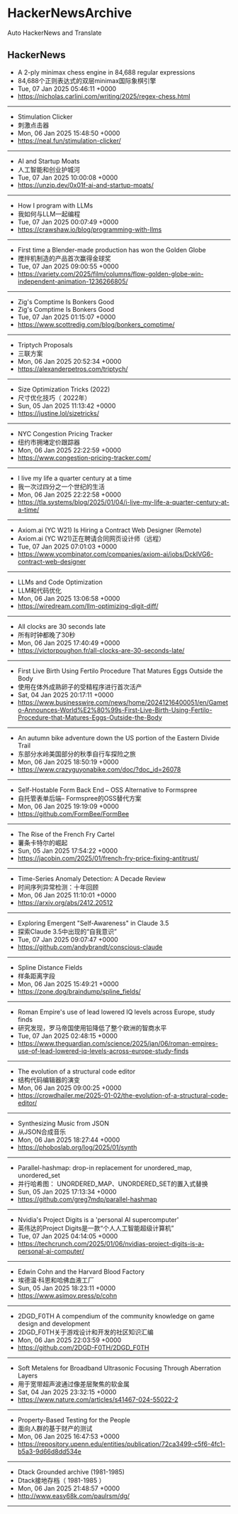 # HackerNewsArchive
Auto HackerNews and Translate

## HackerNews
* A 2-ply minimax chess engine in 84,688 regular expressions
* 84,688个正则表达式的双层minimax国际象棋引擎
* Tue, 07 Jan 2025 05:46:11 +0000
* https://nicholas.carlini.com/writing/2025/regex-chess.html
----
* Stimulation Clicker
* 刺激点击器
* Mon, 06 Jan 2025 15:48:50 +0000
* https://neal.fun/stimulation-clicker/
----
* AI and Startup Moats
* 人工智能和创业护城河
* Tue, 07 Jan 2025 10:00:08 +0000
* https://unzip.dev/0x01f-ai-and-startup-moats/
----
* How I program with LLMs
* 我如何与LLM一起编程
* Tue, 07 Jan 2025 00:07:49 +0000
* https://crawshaw.io/blog/programming-with-llms
----
* First time a Blender-made production has won the Golden Globe
* 搅拌机制造的产品首次赢得金球奖
* Tue, 07 Jan 2025 09:00:55 +0000
* https://variety.com/2025/film/columns/flow-golden-globe-win-independent-animation-1236266805/
----
* Zig's Comptime Is Bonkers Good
* Zig's Comptime Is Bonkers Good
* Tue, 07 Jan 2025 01:15:07 +0000
* https://www.scottredig.com/blog/bonkers_comptime/
----
* Triptych Proposals
* 三联方案
* Mon, 06 Jan 2025 20:52:34 +0000
* https://alexanderpetros.com/triptych/
----
* Size Optimization Tricks (2022)
* 尺寸优化技巧（ 2022年）
* Sun, 05 Jan 2025 11:13:42 +0000
* https://justine.lol/sizetricks/
----
* NYC Congestion Pricing Tracker
* 纽约市拥堵定价跟踪器
* Mon, 06 Jan 2025 22:22:59 +0000
* https://www.congestion-pricing-tracker.com/
----
* I live my life a quarter century at a time
* 我一次过四分之一个世纪的生活
* Mon, 06 Jan 2025 22:22:58 +0000
* https://tla.systems/blog/2025/01/04/i-live-my-life-a-quarter-century-at-a-time/
----
* Axiom.ai (YC W21) Is Hiring a Contract Web Designer (Remote)
* Axiom.ai (YC W21)正在聘请合同网页设计师（远程）
* Tue, 07 Jan 2025 07:01:03 +0000
* https://www.ycombinator.com/companies/axiom-ai/jobs/DckIVG6-contract-web-designer
----
* LLMs and Code Optimization
* LLM和代码优化
* Mon, 06 Jan 2025 13:06:58 +0000
* https://wiredream.com/llm-optimizing-digit-diff/
----
* All clocks are 30 seconds late
* 所有时钟都晚了30秒
* Mon, 06 Jan 2025 17:40:49 +0000
* https://victorpoughon.fr/all-clocks-are-30-seconds-late/
----
* First Live Birth Using Fertilo Procedure That Matures Eggs Outside the Body
* 使用在体外成熟卵子的受精程序进行首次活产
* Sat, 04 Jan 2025 20:17:11 +0000
* https://www.businesswire.com/news/home/20241216400051/en/Gameto-Announces-World%E2%80%99s-First-Live-Birth-Using-Fertilo-Procedure-that-Matures-Eggs-Outside-the-Body
----
* An autumn bike adventure down the US portion of the Eastern Divide Trail
* 东部分水岭美国部分的秋季自行车探险之旅
* Mon, 06 Jan 2025 18:50:19 +0000
* https://www.crazyguyonabike.com/doc/?doc_id=26078
----
* Self-Hostable Form Back End – OSS Alternative to Formspree
* 自托管表单后端– Formspree的OSS替代方案
* Mon, 06 Jan 2025 19:19:09 +0000
* https://github.com/FormBee/FormBee
----
* The Rise of the French Fry Cartel
* 薯条卡特尔的崛起
* Sun, 05 Jan 2025 17:54:22 +0000
* https://jacobin.com/2025/01/french-fry-price-fixing-antitrust/
----
* Time-Series Anomaly Detection: A Decade Review
* 时间序列异常检测：十年回顾
* Mon, 06 Jan 2025 11:10:01 +0000
* https://arxiv.org/abs/2412.20512
----
* Exploring Emergent "Self-Awareness" in Claude 3.5
* 探索Claude 3.5中出现的“自我意识”
* Tue, 07 Jan 2025 09:07:47 +0000
* https://github.com/andybrandt/conscious-claude
----
* Spline Distance Fields
* 样条距离字段
* Mon, 06 Jan 2025 15:49:21 +0000
* https://zone.dog/braindump/spline_fields/
----
* Roman Empire's use of lead lowered IQ levels across Europe, study finds
* 研究发现，罗马帝国使用铅降低了整个欧洲的智商水平
* Tue, 07 Jan 2025 02:48:15 +0000
* https://www.theguardian.com/science/2025/jan/06/roman-empires-use-of-lead-lowered-iq-levels-across-europe-study-finds
----
* The evolution of a structural code editor
* 结构代码编辑器的演变
* Mon, 06 Jan 2025 09:00:25 +0000
* https://crowdhailer.me/2025-01-02/the-evolution-of-a-structural-code-editor/
----
* Synthesizing Music from JSON
* 从JSON合成音乐
* Mon, 06 Jan 2025 18:27:44 +0000
* https://phoboslab.org/log/2025/01/synth
----
* Parallel-hashmap: drop-in replacement for unordered_map, unordered_set
* 并行哈希图： UNORDERED_MAP、UNORDERED_SET的置入式替换
* Sun, 05 Jan 2025 17:13:34 +0000
* https://github.com/greg7mdp/parallel-hashmap
----
* Nvidia's Project Digits is a 'personal AI supercomputer'
* 英伟达的Project Digits是一款“个人人工智能超级计算机”
* Tue, 07 Jan 2025 04:14:05 +0000
* https://techcrunch.com/2025/01/06/nvidias-project-digits-is-a-personal-ai-computer/
----
* Edwin Cohn and the Harvard Blood Factory
* 埃德温·科恩和哈佛血液工厂
* Sun, 05 Jan 2025 18:23:11 +0000
* https://www.asimov.press/p/cohn
----
* 2DGD_F0TH A compendium of the community knowledge on game design and development
* 2DGD_F0TH关于游戏设计和开发的社区知识汇编
* Mon, 06 Jan 2025 22:03:59 +0000
* https://github.com/2DGD-F0TH/2DGD_F0TH
----
* Soft Metalens for Broadband Ultrasonic Focusing Through Aberration Layers
* 用于宽带超声波通过像差层聚焦的软金属
* Sat, 04 Jan 2025 23:32:15 +0000
* https://www.nature.com/articles/s41467-024-55022-2
----
* Property-Based Testing for the People
* 面向人群的基于财产的测试
* Mon, 06 Jan 2025 16:47:53 +0000
* https://repository.upenn.edu/entities/publication/72ca3499-c5f6-4fc1-b5a3-9d66d8dd534e
----
* Dtack Grounded archive (1981-1985)
* Dtack接地存档（ 1981-1985 ）
* Mon, 06 Jan 2025 21:48:57 +0000
* http://www.easy68k.com/paulrsm/dg/
----

